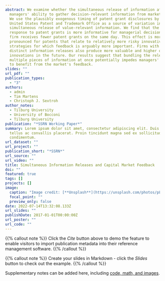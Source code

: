 ```yaml
---
abstract: We examine whether the simultaneous release of information affects
  managers' ability to gather decision-relevant information from market prices.
  We use the plausibly exogenous timing of patent grant disclosures by the
  United States Patent and Trademark Office as a source of variation in the
  simultaneous release of value-relevant information. We find that the market's
  response to patent grants is more informative for managerial decisions if the
  firm receives fewer patent grants on the same day. This effect is more
  pronounced for patents that relate to relatively more risky innovative
  strategies for which feedback is arguably more important. Firms with more
  distinct information releases also produce more valuable and higher quality
  innovations in the future. Our results suggest that bundling the release of
  multiple pieces of information at once potentially impedes managers' ability
  to benefit from the market's feedback.
slides: ""
url_pdf: ""
publication_types:
  - "3"
authors:
  - admin
  - Tim Martens
  - Christoph J. Sextroh
author_notes:
  - Tilburg University
  - University of Bocconi
  - Tilburg University
publication: "*SSRN Working Paper*"
summary: Lorem ipsum dolor sit amet, consectetur adipiscing elit. Duis posuere
  tellus ac convallis placerat. Proin tincidunt magna sed ex sollicitudin
  condimentum.
url_dataset: ""
url_project: ""
publication_short: "*SSRN*"
url_source: ""
url_video: ""
title: Simultaneous Information Releases and Capital Market Feedback
doi: ""
featured: true
tags: []
projects: []
image:
  caption: "Image credit: [**Unsplash**](https://unsplash.com/photos/pLCdAaMFLTE)"
  focal_point: ""
  preview_only: false
date: 2022-07-14T13:32:08.133Z
url_slides: ""
publishDate: 2017-01-01T00:00:00Z
url_poster: ""
url_code: ""
---
```


{{% callout note %}}
Click the _Cite_ button above to demo the feature to enable visitors to import publication metadata into their reference management software.
{{% /callout %}}

{{% callout note %}}
Create your slides in Markdown - click the _Slides_ button to check out the example.
{{% /callout %}}

Supplementary notes can be added here, including [code, math, and images](https://wowchemy.com/docs/writing-markdown-latex/).
